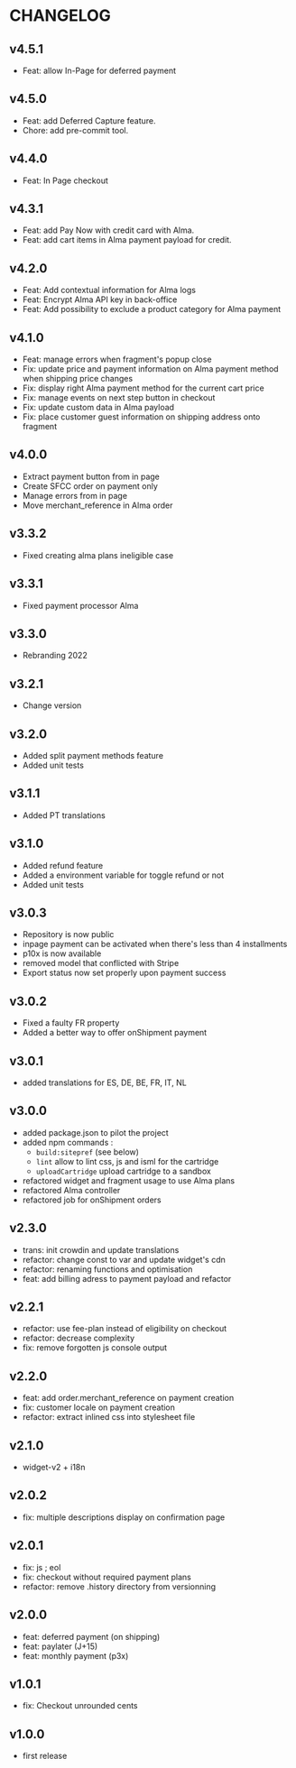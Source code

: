 CHANGELOG
=========

v4.5.1
------
* Feat: allow In-Page for deferred payment

v4.5.0
------
* Feat: add Deferred Capture feature.
* Chore: add pre-commit tool.

v4.4.0
------
* Feat: In Page checkout

v4.3.1
------
* Feat: add Pay Now with credit card with Alma.
* Feat: add cart items in Alma payment payload for credit.

v4.2.0
------
* Feat: Add contextual information for Alma logs
* Feat: Encrypt Alma API key in back-office
* Feat: Add possibility to exclude a product category for Alma payment

v4.1.0
------
* Feat: manage errors when fragment's popup close
* Fix: update price and payment information on Alma payment method when shipping price changes
* Fix: display right Alma payment method for the current cart price
* Fix: manage events on next step button in checkout
* Fix: update custom data in Alma payload
* Fix: place customer guest information on shipping address onto fragment

v4.0.0
------
* Extract payment button from in page
* Create SFCC order on payment only
* Manage errors from in page
* Move merchant_reference in Alma order

v3.3.2
------
* Fixed creating alma plans ineligible case

v3.3.1
------
* Fixed payment processor Alma

v3.3.0
------
* Rebranding 2022

v3.2.1
------
* Change version

v3.2.0
------
* Added split payment methods feature
* Added unit tests

v3.1.1
------
* Added PT translations

v3.1.0
------
* Added refund feature
* Added a environment variable for toggle refund or not
* Added unit tests

v3.0.3
------
* Repository is now public
* inpage payment can be activated when there's less than 4 installments
* p10x is now available
* removed model that conflicted with Stripe
* Export status now set properly upon payment success

v3.0.2
------
* Fixed a faulty FR property
* Added a better way to offer onShipment payment

v3.0.1
------

* added translations for ES, DE, BE, FR, IT, NL

v3.0.0
------

* added package.json to pilot the project
* added npm commands :
    * `build:sitepref` (see below)
    * `lint` allow to lint css, js and isml for the cartridge
    * `uploadCartridge` upload cartridge to a sandbox
* refactored widget and fragment usage to use Alma plans
* refactored Alma controller
* refactored job for onShipment orders

v2.3.0
------

* trans: init crowdin and update translations
* refactor: change const to var and update widget's cdn
* refactor: renaming functions and optimisation
* feat: add billing adress to payment payload and refactor

v2.2.1
------

* refactor: use fee-plan instead of eligibility on checkout
* refactor: decrease complexity
* fix: remove forgotten js console output

v2.2.0
------

* feat: add order.merchant_reference on payment creation
* fix: customer locale on payment creation
* refactor: extract inlined css into stylesheet file

v2.1.0
------

* widget-v2 + i18n

v2.0.2
------

* fix: multiple descriptions display on confirmation page

v2.0.1
------

* fix: js ; eol
* fix: checkout without required payment plans
* refactor: remove .history directory from versionning

v2.0.0
------

* feat: deferred payment (on shipping)
* feat: paylater (J+15)
* feat: monthly payment (p3x)

v1.0.1
------

* fix: Checkout unrounded cents

v1.0.0
------

* first release
